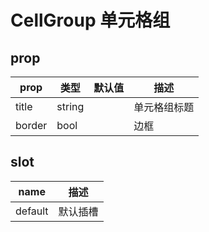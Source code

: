 # CellGroup 单元格组

## prop

|  prop   |  类型  |  默认值  | 描述 |
|  ----  | ----  |----  | ----  |
| title  | string |  | 单元格组标题 |
| border  | bool |  | 边框 |

## slot

|  name   | 描述 |
|  ----  | ----  |
| default  | 默认插槽 |